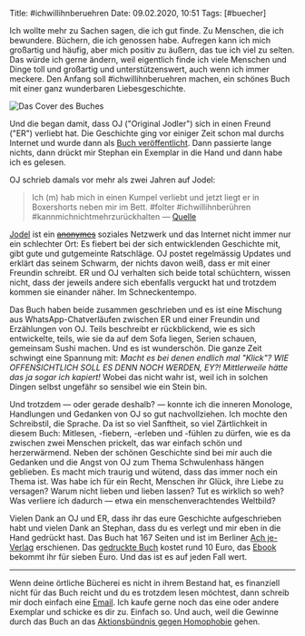 Title: #ichwillihnberuehren
Date: 09.02.2020, 10:51
Tags: [#buecher]

Ich wollte mehr zu Sachen sagen, die ich gut finde. Zu Menschen, die ich bewundere. Büchern, die ich genossen habe. Aufregen kann ich mich großartig und häufig, aber mich positiv zu äußern, das tue ich viel zu selten. Das würde ich gerne ändern, weil eigentlich finde ich viele Menschen und Dinge toll und großartig und unterstützenswert, auch wenn ich immer meckere. Den Anfang soll #ichwillihnberuehren machen, ein schönes Buch mit einer ganz wunderbaren Liebesgeschichte.

![Das Cover des Buches](ichwillihnberuehren_cover.jpg)

Und die began damit, dass OJ ("Original Jodler") sich in einen Freund ("ER") verliebt hat. Die Geschichte ging vor einiger Zeit schon mal durchs Internet und wurde dann als [Buch veröffentlicht](https://ichwillihnberuehren.de). Dann passierte lange nichts, dann drückt mir Stephan ein Exemplar in die Hand und dann habe ich es gelesen. 

OJ schrieb damals vor mehr als zwei Jahren auf Jodel:

> Ich (m) hab mich in einen Kumpel verliebt und jetzt liegt er in Boxershorts neben mir im Bett. #folter #ichwillihnberühren #kannmichnichtmehrzurückhalten — [Quelle](https://share.jodel.com/post?postId=5a04bdeeaefa5300175231c9)

[Jodel](https://de.wikipedia.org/wiki/Jodel_(App)) ist ein <strike>[anonymes](https://de.wikipedia.org/wiki/Jodel_(App)#Deanonymisierung_und_Zusammenarbeit_mit_Sicherheitsbehörden)</strike> soziales Netzwerk und das Internet nicht immer nur ein schlechter Ort: Es fiebert bei der sich entwicklenden Geschichte mit, gibt gute und gutgemeinte Ratschläge. OJ postet regelmässig Updates und erklärt das seinem Schwarm, der nichts davon weiß, dass er mit einer Freundin schreibt. ER und OJ verhalten sich beide total schüchtern, wissen nicht, dass der jeweils andere sich ebenfalls verguckt hat und trotzdem kommen sie einander näher. Im Schneckentempo.

Das Buch haben beide zusammen geschrieben und es ist eine Mischung aus WhatsApp-Chatverläufen zwischen ER und einer Freundin und Erzählungen von OJ. Teils beschreibt er rückblickend, wie es sich entwickelte, teils, wie sie da auf dem Sofa liegen, Serien schauen, gemeinsam Sushi machen. Und es ist wunderschön. Die ganze Zeit schwingt eine Spannung mit: *Macht es bei denen endlich mal "Klick"? WIE OFFENSICHTLICH SOLL ES DENN NOCH WERDEN, EY?! Mittlerweile hätte das ja sogar ich kapiert!* Wobei das nicht wahr ist, weil ich in solchen Dingen selbst ungefähr so sensibel wie ein Stein bin.

Und trotzdem — oder gerade deshalb? — konnte ich die inneren Monologe, Handlungen und Gedanken von OJ so gut nachvollziehen. Ich mochte den Schreibstil, die Sprache. Da ist so viel Sanftheit, so viel Zärtlichkeit in diesem Buch: Mitlesen, -fiebern, -erleben und -fühlen zu dürfen, wie es da zwischen zwei Menschen prickelt, das war einfach schön und herzerwärmend. Neben der schönen Geschichte sind bei mir auch die Gedanken und die Angst von OJ zum Thema Schwulenhass hängen geblieben. Es macht mich traurig und wütend, dass das immer noch ein Thema ist. Was habe ich für ein Recht, Menschen ihr Glück, ihre Liebe zu versagen? Warum nicht lieben und lieben lassen? Tut es wirklich so weh? Was verliere ich dadurch — etwa ein menschenverachtendes Weltbild?

Vielen Dank an OJ und ER, dass ihr das eure Geschichte aufgeschrieben habt und vielen Dank an Stephan, dass du es verlegt und mir eben in die Hand gedrückt hast.
Das Buch hat 167 Seiten und ist im Berliner [Ach je-Verlag](https://ach.je) erschienen. Das [gedruckte Buch](https://ach.je/produkt/ojer-ichwillihnberuehren/) kostet rund 10 Euro, das [Ebook](https://ach.je/produkt/ojer-ichwillihnberuehren-ebook/) bekommt ihr für sieben Euro. Und das ist es auf jeden Fall wert.

---

Wenn deine örtliche Bücherei es nicht in ihrem Bestand hat, es finanziell nicht für das Buch reicht und du es trotzdem lesen möchtest, dann schreib mir doch einfach eine [Email](mailto:hallo@bullenscheises.de). Ich kaufe gerne noch das eine oder andere Exemplar und schicke es dir zu. Einfach so. Und auch, weil die Gewinne durch das Buch an das [Aktionsbündnis gegen Homophobie](https://aktionsbündnis.org) gehen.